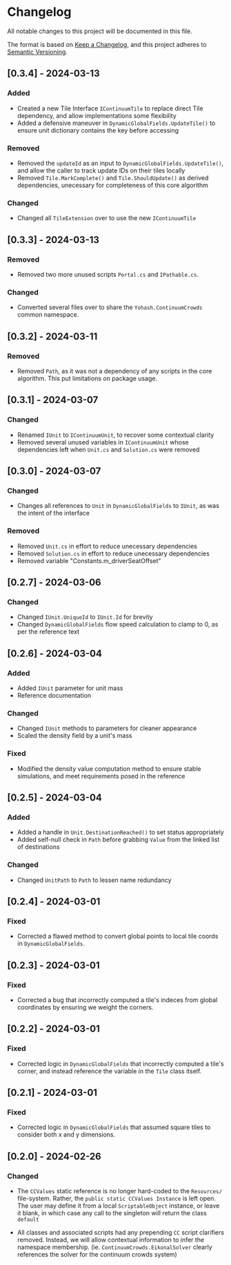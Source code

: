 # Changelog

All notable changes to this project will be documented in this file.

The format is based on [Keep a Changelog](https://keepachangelog.com/en/1.0.0/),
and this project adheres to [Semantic Versioning](https://semver.org/spec/v2.0.0.html).

## [0.3.4] - 2024-03-13

### Added

- Created a new Tile Interface `IContinuumTile` to replace direct Tile dependency, and allow implementations some flexibility
- Added a defensive maneuver in `DynamicGlobalFields.UpdateTile()` to ensure unit dictionary contains the key before accessing

### Removed

- Removed the `updateId` as an input to `DynamicGlobalFields.UpdateTile()`, and allow the caller to track update IDs on their tiles locally
- Removed `Tile.MarkComplete()` and `Tile.ShouldUpdate()` as derived dependencies, unecessary for completeness of this core algorithm

### Changed

- Changed all `TileExtension` over to use the new `IContinuumTile`

## [0.3.3] - 2024-03-13

### Removed

- Removed two more unused scripts `Portal.cs` and `IPathable.cs`.

### Changed

- Converted several files over to share the `Yohash.ContinuumCrowds` common namespace.

## [0.3.2] - 2024-03-11

### Removed

- Removed `Path`, as it was not a dependency of any scripts in the core algorithm. This put limitations on package usage.

## [0.3.1] - 2024-03-07

### Changed

- Renamed `IUnit` to `IContinuumUnit`,  to recover some contextual clarity
- Removed several unused variables in `IContinuumUnit` whose dependencies left when `Unit.cs` and `Solution.cs` were removed

## [0.3.0] - 2024-03-07

### Changed

- Changes all references to `Unit` in `DynamicGlobalFields` to `IUnit`, as was the intent of the interface

### Removed

- Removed `Unit.cs` in effort to reduce unecessary dependencies
- Removed `Solution.cs` in effort to reduce unecessary dependencies
- Removed variable "Constants.m_driverSeatOffset"

## [0.2.7] - 2024-03-06

### Changed

- Changed `IUnit.UniqueId` to `IUnit.Id` for brevity
- Changed `DynamicGlobalFields` flow speed calculation to clamp to 0, as per the reference text

## [0.2.6] - 2024-03-04

### Added

- Added `IUnit` parameter for unit mass
- Reference documentation

### Changed

- Changed `IUnit` methods to parameters for cleaner appearance
- Scaled the density field by a unit's mass


### Fixed

- Modified the density value computation method to ensure stable simulations, and meet requirements posed in the reference

## [0.2.5] - 2024-03-04

### Added

- Added a handle in `Unit.DestinationReached()` to set status appropriately
- Added self-null check in `Path` before grabbing `Value` from the linked list of destinations

### Changed

- Changed `UnitPath` to `Path` to lessen name redundancy

## [0.2.4] - 2024-03-01

### Fixed

- Corrected a flawed method to convert global points to local tile coords in `DynamicGlobalFields`.

## [0.2.3] - 2024-03-01

### Fixed

- Corrected a bug that incorrectly computed a tile's indeces from global coordinates by ensuring we weight the corners.

## [0.2.2] - 2024-03-01

### Fixed

- Corrected logic in `DynamicGlobalFields` that incorrectly computed a tile's corner, and instead reference the variable in the `Tile` class itself.

## [0.2.1] - 2024-03-01

### Fixed

- Corrected logic in `DynamicGlobalFields` that assumed square tiles to consider both x and y dimensions.

## [0.2.0] - 2024-02-26

### Changed

- The `CCValues` static reference is no longer hard-coded to the `Resources/` file-system. Rather, the `public static CCValues Instance` is left open. The user may define it from a local `ScriptableObject` instance, or leave it blank, in which case any call to the singleton will return the class `default`

- All classes and associated scripts had any prepending `CC` script clarifiers removed. Instead, we will allow contextual information to infer the namespace membership. (ie. `ContinuumCrowds.EikonalSolver` clearly references the solver for the continuum crowds system)